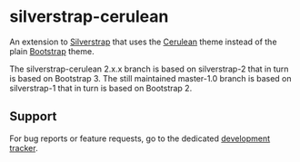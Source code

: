 silverstrap-cerulean
====================

An extension to [Silverstrap](http://dev.entidi.com/p/silverstrap/) that
uses the [Cerulean](http://bootswatch.com/cerulean/) theme instead of
the plain [Bootstrap](http://twitter.github.io/bootstrap/) theme.

The silverstrap-cerulean 2.x.x branch is based on silverstrap-2 that in
turn is based on Bootstrap 3. The still maintained master-1.0 branch is
based on silverstrap-1 that in turn is based on Bootstrap 2.

Support
-------

For bug reports or feature requests, go to the dedicated [development
tracker](http://dev.entidi.com/p/silverstrap-cerulean/).
